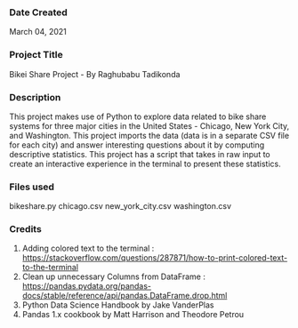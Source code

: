 
### Date Created 
 March 04, 2021

### Project Title 
 Bikei Share Project - By Raghubabu Tadikonda

### Description
 This project makes use of Python to explore data related to bike share systems for three major cities in the United States -
 Chicago, New York City, and Washington. This project imports the data (data is in a separate CSV file for each city) and answer
 interesting questions about it by computing descriptive statistics. This project has a script that takes in raw input to create 
 an interactive experience in the terminal to present these statistics.

### Files used
bikeshare.py
chicago.csv
new_york_city.csv
washington.csv

### Credits
 1) Adding colored text to the terminal : https://stackoverflow.com/questions/287871/how-to-print-colored-text-to-the-terminal
 2) Clean up unnecessary Columns from DataFrame : https://pandas.pydata.org/pandas-docs/stable/reference/api/pandas.DataFrame.drop.html
 3) Python Data Science Handbook by Jake VanderPlas
 4) Pandas 1.x cookbook by Matt Harrison and Theodore Petrou
